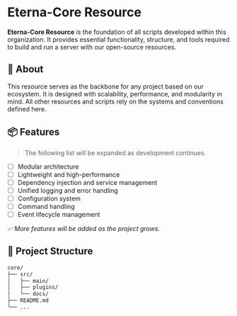 # Eterna-Core Resource

**Eterna-Core Resource** is the foundation of all scripts developed within this organization. It provides essential functionality, structure, and tools required to build and run a server with our open-source resources.

## 🚀 About

This resource serves as the backbone for any project based on our ecosystem. It is designed with scalability, performance, and modularity in mind. All other resources and scripts rely on the systems and conventions defined here.

## 📦 Features

> The following list will be expanded as development continues.

- [ ] Modular architecture
- [ ] Lightweight and high-performance
- [ ] Dependency injection and service management
- [ ] Unified logging and error handling
- [ ] Configuration system
- [ ] Command handling
- [ ] Event lifecycle management

_✅ More features will be added as the project grows._

## 📁 Project Structure

```bash
core/
├── src/
│   ├── main/
│   ├── plugins/
│   └── docs/
├── README.md
└── ...
```

